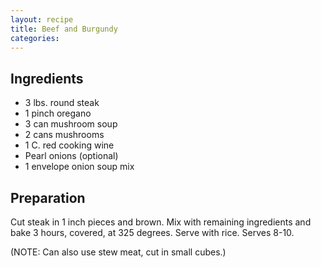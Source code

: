 ```yaml
---
layout: recipe
title: Beef and Burgundy
categories:
---
```


## Ingredients

- 3 lbs. round steak
- 1 pinch oregano
- 3 can mushroom soup
- 2 cans mushrooms
- 1 C. red cooking wine
- Pearl onions (optional)
- 1 envelope onion soup mix

## Preparation

Cut steak in 1 inch pieces and brown.  Mix with remaining ingredients and bake 3 hours, covered, at 325 degrees.  Serve with rice.  Serves 8-10.(NOTE:  Can also use stew meat, cut in small cubes.)